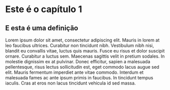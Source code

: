 # Este é o capítulo 1

## E esta é uma definição

Lorem ipsum dolor sit amet, consectetur adipiscing 
elit. Mauris in lorem at leo faucibus ultrices. 
Curabitur non tincidunt nibh. Vestibulum nibh nisi, 
blandit eu convallis vitae, luctus quis mauris. Fusce 
eu risus et dolor suscipit ornare. Curabitur a luctus 
sem. Maecenas sagittis velit in pretium sodales. In 
molestie dignissim ex at pulvinar. Donec efficitur, 
sapien a malesuada pellentesque, risus lectus 
sollicitudin est, eget commodo lacus augue sed elit. 
Mauris fermentum imperdiet ante vitae commodo. Interdum 
et malesuada fames ac ante ipsum primis in faucibus. In 
tincidunt tempus iaculis. Cras at eros non lacus 
tincidunt vehicula id sed massa.
